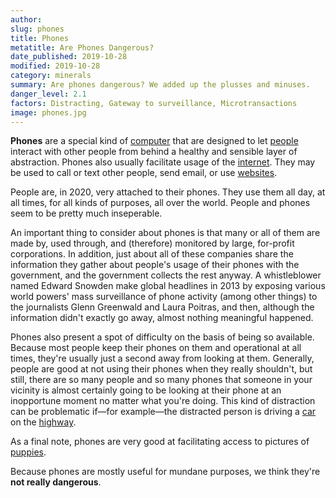 ```yaml
---
author:
slug: phones
title: Phones
metatitle: Are Phones Dangerous?
date_published: 2019-10-28
modified: 2019-10-28
category: minerals
summary: Are phones dangerous? We added up the plusses and minuses.
danger_level: 2.1
factors: Distracting, Gateway to surveillance, Microtransactions
image: phones.jpg
---
```


**Phones** are a special kind of [computer](/minerals/computers) that are designed to let [people](/animals/people) interact with other people from behind a healthy and sensible layer of abstraction. Phones also usually facilitate usage of the [internet](/ideas/the-internet). They may be used to call or text other people, send email, or use [websites](/ideas/websites). 

People are, in 2020, very attached to their phones. They use them all day, at all times, for all kinds of purposes, all over the world. People and phones seem to be pretty much inseperable.

An important thing to consider about phones is that many or all of them are made by, used through, and (therefore) monitored by large, for-profit corporations. In addition, just about all of these companies share the information they gather about people's usage of their phones with the government, and the government collects the rest anyway. A whistleblower named Edward Snowden make global headlines in 2013 by exposing various world powers' mass surveillance of phone activity (among other things) to the journalists Glenn Greenwald and Laura Poitras, and then, although the information didn't exactly go away, almost nothing meaningful happened.

Phones also present a spot of difficulty on the basis of being so available. Because most people keep their phones on them and operational at all times, they're usually just a second away from looking at them. Generally, people are good at not using their phones when they really shouldn't, but still, there are so many people and so many phones that someone in your vicinity is almost certainly going to be looking at their phone at an inopportune moment no matter what you're doing. This kind of distraction can be problematic if—for example—the distracted person is driving a [car](/minerals/cars) on the [highway](/minerals/highways).

As a final note, phones are very good at facilitating access to pictures of [puppies](/animals/puppies).

Because phones are mostly useful for mundane purposes, we think they're **not really dangerous**.
